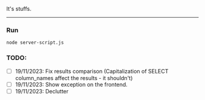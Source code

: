 It's stuffs.

---
### Run
```node server-script.js```

### TODO:
- [ ] 19/11/2023: Fix results comparison (Capitalization of SELECT column_names affect the results - it shouldn't)
- [ ] 19/11/2023: Show exception on the frontend.
- [ ] 19/11/2023: Declutter